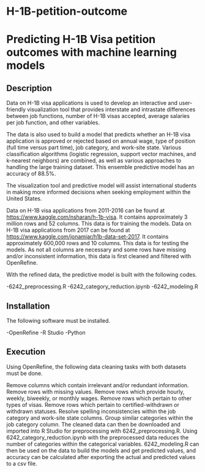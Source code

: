 # H-1B-petition-outcome

# Predicting H-1B Visa petition outcomes with machine learning models

## Description

Data on H-1B visa applications is used to develop an interactive and user-friendly visualization tool that provides interstate and intrastate differences between job functions, number of H-1B visas accepted, average salaries per job function, and other variables.

The data is also used to build a model that predicts whether an H-1B visa application is approved or rejected based on annual wage, type of position (full time versus part time), job category, and work-site state. Various classification algorithms (logistic regression, support vector machines, and k-nearest neighbors) are combined, as well as various approaches to handling the large training dataset. This ensemble predictive model has an accuracy of 88.5%.

The visualization tool and predictive model will assist international students in making more informed decisions when seeking employment within the United States.

Data on H-1B visa applications from 2011-2016 can be found at https://www.kaggle.com/nsharan/h-1b-visa. It contains approximately 3 million rows and 52 columns. This data is for training the models. Data on H-1B visa applications from 2017 can be found at https://www.kaggle.com/jonamjar/h1b-data-set-2017. It contains approximately 600,000 rows and 10 columns. This data is for testing the models. As not all columns are necessary and some rows have missing and/or inconsistent information, this data is first cleaned and filtered with OpenRefine.

With the refined data, the predictive model is built with the following codes.

-6242_preprocessing.R -6242_category_reduction.ipynb -6242_modeling.R

## Installation

The following software must be installed.

-OpenRefine -R Studio -Python

## Execution

Using OpenRefine, the following data cleaning tasks with both datasets must be done.

Remove columns which contain irrelevant and/or redundant information. Remove rows with missing values. Remove rows which provide hourly, weekly, biweekly, or monthly wages. Remove rows which pertain to other types of visas. Remove rows which pertain to certified-withdrawn or withdrawn statuses. Resolve spelling inconsistencies within the job category and work-site state columns. Group similar categories within the job category column. The cleaned data can then be downloaded and imported into R Studio for preprocessing with 6242_preprocessing.R. Using 6242_category_reduction.ipynb with the preprocessed data reduces the number of categories within the categorical variables. 6242_modeling.R can then be used on the data to build the models and get predicted values, and accuracy can be calculated after exporting the actual and predicted values to a csv file.
